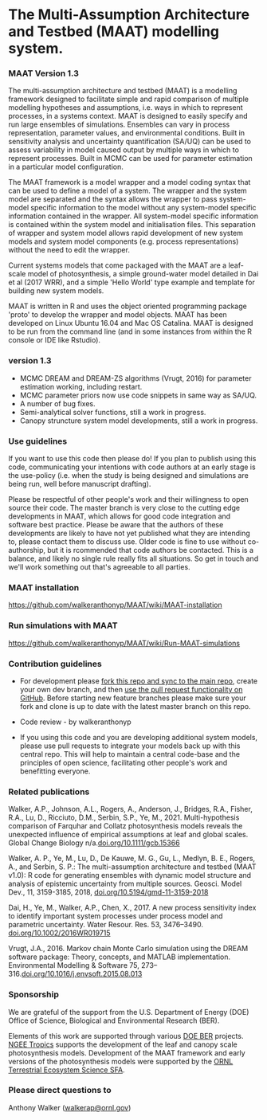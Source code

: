 # The Multi-Assumption Architecture and Testbed (MAAT) modelling system. #



### MAAT Version 1.3 ###

The multi-assumption architecture and testbed (MAAT) is a modelling framework designed to facilitate simple and rapid comparison of multiple modelling hypotheses and assumptions, i.e. ways in which to represent processes, in a systems context.
MAAT is designed to easily specify and run large ensembles of simulations.
Ensembles can vary in process representation, parameter values, and environmental conditions.
Built in sensitivity analysis and uncertainty quantification (SA/UQ) can be used to assess variability in model caused output by multiple ways in which to represent processes. 
Built in MCMC can be used for parameter estimation in a particular model configuration. 

The MAAT framework is a model wrapper and a model coding syntax that can be used to define a model of a system.
The wrapper and the system model are separated and the syntax allows the wrapper to pass system-model specific information to the model without any system-model specific information contained in the wrapper. 
All system-model specific information is contained within the system model and initialisation files. 
This separation of wrapper and system model allows rapid development of new system models and system model components (e.g. process representations) without the need to edit the wrapper.

Current systems models that come packaged with the MAAT are a leaf-scale model of photosynthesis, a simple ground-water model detailed in Dai et al (2017 WRR), and a simple 'Hello World' type example and template for building new system models. 

MAAT is written in R and uses the object oriented programming package 'proto' to develop the wrapper and model objects. 
MAAT has been developed on Linux Ubuntu 16.04 and Mac OS Catalina.
MAAT is designed to be run from the command line (and in some instances from within the R console or IDE like Rstudio).

### version 1.3 ###

* MCMC DREAM and DREAM-ZS algorithms (Vrugt, 2016) for parameter estimation working, including restart.
* MCMC parameter priors now use code snippets in same way as SA/UQ.
* A number of bug fixes.
* Semi-analytical solver functions, still a work in progress.
* Canopy struncture system model developments, still a work in progress.


### Use guidelines ### 

If you want to use this code then please do! 
If you plan to publish using this code, communicating your intentions with code authors at an early stage is the use-policy (i.e. when the study is being designed and simulations are being run, well before manuscript drafting).

Please be respectful of other people's work and their willingness to open source their code. 
The master branch is very close to the cutting edge developments in MAAT, which allows for good code integration and software best practice. 
Please be aware that the authors of these developments are likely to have not yet published what they are intending to, please contact them to discuss use. 
Older code is fine to use without co-authorship, but it is rcommended that code authors be contacted. 
This is a balance, and likely no single rule really fits all situations. 
So get in touch and we'll work something out that's agreeable to all parties.

### MAAT installation ###

https://github.com/walkeranthonyp/MAAT/wiki/MAAT-installation

### Run simulations with MAAT ###

https://github.com/walkeranthonyp/MAAT/wiki/Run-MAAT-simulations

### Contribution guidelines ###

* For development please [fork this repo and sync to the main repo](https://help.github.com/articles/fork-a-repo/), create your own dev branch, and then [use the pull request functionality on GitHub](https://help.github.com/articles/creating-a-pull-request/).
Before starting new feature branches please make sure your fork and clone is up to date with the latest master branch on this repo.
 
* Code review - by walkeranthonyp 

* If you using this code and you are developing additional system models, please use pull requests to integrate your models back up with this central repo.
This will help to maintain a central code-base and the principles of open science, facilitating other people's work and benefitting everyone.  


### Related publications ###

Walker, A.P., Johnson, A.L., Rogers, A., Anderson, J., Bridges, R.A., Fisher, R.A., Lu, D., Ricciuto, D.M., Serbin, S.P., Ye, M., 2021. Multi-hypothesis comparison of Farquhar and Collatz photosynthesis models reveals the unexpected influence of empirical assumptions at leaf and global scales. Global Change Biology n/a.[doi.org/10.1111/gcb.15366](https://doi.org/10.1111/gcb.15366)


Walker, A. P., Ye, M., Lu, D., De Kauwe, M. G., Gu, L., Medlyn, B. E., Rogers, A., and Serbin, S. P.: The multi-assumption architecture and testbed (MAAT v1.0): R code for generating ensembles with dynamic model structure and analysis of epistemic uncertainty from multiple sources. Geosci. Model Dev., 11, 3159-3185, 2018, [doi.org/10.5194/gmd-11-3159-2018](https://doi.org/10.5194/gmd-11-3159-2018)

Dai, H., Ye, M., Walker, A.P., Chen, X., 2017. A new process sensitivity index to identify important system processes under process model and parametric uncertainty. Water Resour. Res. 53, 3476–3490. [doi.org/10.1002/2016WR019715](https://doi.org/10.1002/2016WR019715)

Vrugt, J.A., 2016. Markov chain Monte Carlo simulation using the DREAM software package: Theory, concepts, and MATLAB implementation. Environmental Modelling & Software 75, 273–316.[doi.org/10.1016/j.envsoft.2015.08.013](https://doi.org/10.1016/j.envsoft.2015.08.013)


### Sponsorship ###

We are grateful of the support from the U.S. Department of Energy (DOE) Office of Science, Biological and Environmental Research (BER). 

Elements of this work are supported through various [DOE BER](https://www.energy.gov/science/ber/biological-and-environmental-research) projects.
[NGEE Tropics](https://ngee-tropics.lbl.gov/) supports the development of the leaf and canopy scale photosynthesis models. 
Development of the MAAT framework and early versions of the photosynthesis models were supported by the [ORNL Terrestrial Ecosystem Science SFA](https://tes-sfa.ornl.gov/).    



### Please direct questions to ###

Anthony Walker (walkerap@ornl.gov)



<!-- END -->
